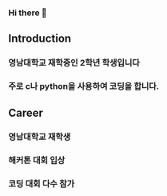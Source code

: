 ### Hi there 👋

## Introduction
### 영남대학교 재학중인 2학년 학생입니다
### 주로 c나 python을 사용하여 코딩을 합니다.


## Career
### 영남대학교 재학생
### 해커톤 대회 입상
### 코딩 대회 다수 참가

<!--
**ehdrms3535/ehdrms3535** is a ✨ _special_ ✨ repository because its `README.md` (this file) appears on your GitHub profile.

Here are some ideas to get you started:

- 🔭 I’m currently working on ...
- 🌱 I’m currently learning ...
- 👯 I’m looking to collaborate on ...
- 🤔 I’m looking for help with ...
- 💬 Ask me about ...
- 📫 How to reach me: ...
- 😄 Pronouns: ...
- ⚡ Fun fact: ...
-->

